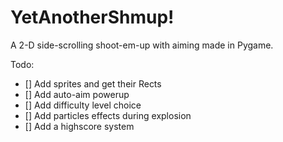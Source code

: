 # YetAnotherShmup!
A 2-D side-scrolling shoot-em-up with aiming made in Pygame.

Todo:
  - [] Add sprites and get their Rects
  - [] Add auto-aim powerup
  - [] Add difficulty level choice
  - [] Add particles effects during explosion
  - [] Add a highscore system
